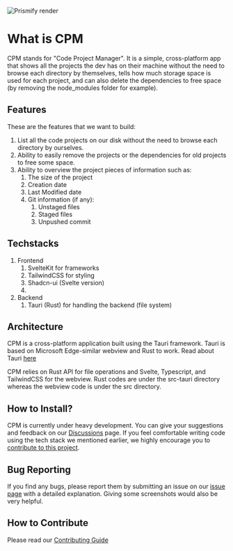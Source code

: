 ![Prismify render](https://github.com/fmgono/CPM/assets/31404706/e084874c-37e9-40fd-979f-0d1f94d4b05c)

# What is CPM

CPM stands for "Code Project Manager". It is a simple, cross-platform app that shows all the projects the dev has on their machine without the need to browse each directory by themselves, tells how much storage space is used for each project, and can also delete the dependencies to free space (by removing the node_modules folder for example).

## Features
These are the features that we want to build:
1. List all the code projects on our disk without the need to browse each directory by ourselves.
2. Ability to easily remove the projects or the dependencies for old projects to free some space.
3. Ability to overview the project pieces of information such as:
    1. The size of the project
    2. Creation date
    3. Last Modified date
    4. Git information (if any):
        1. Unstaged files
        2. Staged files
        3. Unpushed commit
      
## Techstacks
1. Frontend
    1. SvelteKit for frameworks
    2. TailwindCSS for styling
    3. Shadcn-ui (Svelte version)
    4. 
3. Backend
    1. Tauri (Rust) for handling the backend (file system)

## Architecture
CPM is a cross-platform application built using the Tauri framework. Tauri is based on Microsoft Edge-similar webview and Rust to work. Read about Tauri [here](https://tauri.app/)

CPM relies on Rust API for file operations and Svelte, Typescript, and TailwindCSS for the webview. Rust codes are under the src-tauri directory whereas the webview code is under the src directory.
  
## How to Install?
CPM is currently under heavy development. You can give your suggestions and feedback on our [Discussions](https://github.com/fmgono/CPM/discussions/) page. If you feel comfortable writing code using the tech stack we mentioned earlier, we highly encourage you to [contribute to this project](https://xplorer.space/docs/community/Contributing/).


## Bug Reporting

If you find any bugs, please report them by submitting an issue on our [issue page](https://github.com/fmgono/CPM/issues) with a detailed explanation. Giving some screenshots would also be very helpful.

## How to Contribute

Please read our [Contributing Guide](CONTRIBUTING.md)
